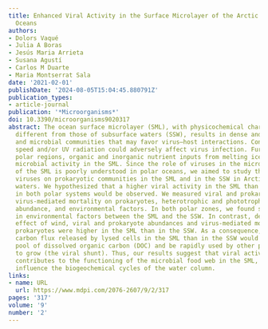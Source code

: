 ```yaml
---
title: Enhanced Viral Activity in the Surface Microlayer of the Arctic and Antarctic
  Oceans
authors:
- Dolors Vaqué
- Julia A Boras
- Jesús Maria Arrieta
- Susana Agustí
- Carlos M Duarte
- Maria Montserrat Sala
date: '2021-02-01'
publishDate: '2024-08-05T15:04:45.880791Z'
publication_types:
- article-journal
publication: '*Microorganisms*'
doi: 10.3390/microorganisms9020317
abstract: The ocean surface microlayer (SML), with physicochemical characteristics
  different from those of subsurface waters (SSW), results in dense and active viral
  and microbial communities that may favor virus–host interactions. Conversely, wind
  speed and/or UV radiation could adversely affect virus infection. Furthermore, in
  polar regions, organic and inorganic nutrient inputs from melting ice may increase
  microbial activity in the SML. Since the role of viruses in the microbial food web
  of the SML is poorly understood in polar oceans, we aimed to study the impact of
  viruses on prokaryotic communities in the SML and in the SSW in Arctic and Antarctic
  waters. We hypothesized that a higher viral activity in the SML than in the SSW
  in both polar systems would be observed. We measured viral and prokaryote abundances,
  virus-mediated mortality on prokaryotes, heterotrophic and phototrophic nanoflagellate
  abundance, and environmental factors. In both polar zones, we found small differences
  in environmental factors between the SML and the SSW. In contrast, despite the adverse
  effect of wind, viral and prokaryote abundances and virus-mediated mortality on
  prokaryotes were higher in the SML than in the SSW. As a consequence, the higher
  carbon flux released by lysed cells in the SML than in the SSW would increase the
  pool of dissolved organic carbon (DOC) and be rapidly used by other prokaryotes
  to grow (the viral shunt). Thus, our results suggest that viral activity greatly
  contributes to the functioning of the microbial food web in the SML, which could
  influence the biogeochemical cycles of the water column.
links:
- name: URL
  url: https://www.mdpi.com/2076-2607/9/2/317
pages: '317'
volume: '9'
number: '2'
---
```

